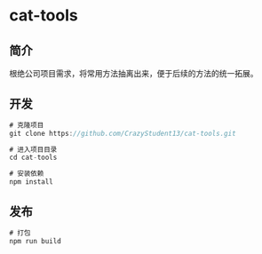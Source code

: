 # cat-tools



## 简介

根绝公司项目需求，将常用方法抽离出来，便于后续的方法的统一拓展。



## 开发

```javascript
# 克隆项目
git clone https://github.com/CrazyStudent13/cat-tools.git

# 进入项目目录
cd cat-tools

# 安装依赖
npm install
```



## 发布

```javascript
# 打包
npm run build
```

